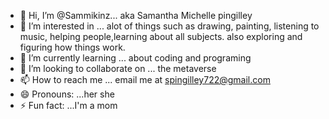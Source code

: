 - 👋 Hi, I’m @Sammikinz... aka Samantha Michelle pingilley
- 👀 I’m interested in ... alot of things such as drawing, painting, listening to music, helping people,learning about all subjects. also exploring and figuring how things work.
- 🌱 I’m currently learning ... about coding and programing 
- 💞️ I’m looking to collaborate on ... the metaverse
- 📫 How to reach me ... email me at spingilley722@gmail.com 
- 😄 Pronouns: ...her she
- ⚡ Fun fact: ...I'm a mom

<!---
Sammikinz/Sammikinz is a ✨ special ✨ repository because its `README.md` (this file) appears on your GitHub profile.
You can click the Preview link to take a look at your changes.
--->
